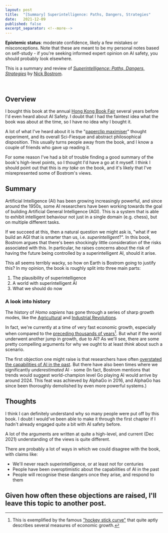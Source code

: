 ```yaml
---
layout: post
title:  "[Summary] Superintelligence: Paths, Dangers, Strategies"
date:   2021-12-09
published: false
excerpt_separator: <!--more-->
---
```


<!--more-->

 **Epistemic status**: moderate confidence, likely a few mistakes or misconceptions. Note that these are meant to be my personal notes based on self-study - if you're seeking informed expert opinion on AI safety, you should probably look elsewhere.

 This is a summary and review of *[Superintelligence: Paths, Dangers, Strategies](https://en.wikipedia.org/wiki/Superintelligence:_Paths,_Dangers,_Strategies)* by [Nick Bostrom](https://www.nickbostrom.com/). 

 <br />

## Overview
I bought this book at the annual [Hong Kong Book Fair](https://en.wikipedia.org/wiki/Hong_Kong_Book_Fair) several years before I'd even heard about AI Safety. I doubt that I had the faintest idea what the book was about at the time, so I have no idea why I bought it. 

A lot of what I've heard about it is the "[paperclip maximiser](https://www.lesswrong.com/tag/paperclip-maximizer)" thought experiment, and its overall Sci-Fiesque and abstract philosophical disposition. This usually turns people away from the book, and I know a couple of friends who gave up reading it. 

For some reason I've had a bit of trouble finding a good summary of the book's high-level points, so I thought I'd have a go at it myself. I think I should point out that this is *my take* on the book, and it's likely that I've misrepresented some of Bostrom's views.  

 ## Summary
Artificial Intelligence (AI) has been growing increasingly powerful, and since around the 1950s, some AI researchers have been working towards the goal of building Artificial General Intelligence (AGI). This is a system that is able to exhibit intelligent behaviour not just in a single domain (e.g. chess), but on multiple different tasks. 

If we succeed at this, then a natural question we might ask is, "what if we build an AGI that is smarter than us, i.e. *superintelligent*?". In this book, Bostrom argues that there's been shockingly little consideration of the risks associated with this. In particular, he raises concerns about the risk of having the future being controlled by a superintelligent AI, should it arise. 

This all seems terribly wacky, so how on Earth is Bostrom going to justify this? In my opinion, the book is roughly split into three main parts: 
1. The plausibility of superintelligence
2. A world with superintelligent AI
3. What we should do now

 ### A look into history
The history of *Homo sapiens* has gone through a series of sharp growth modes, like the [Agricultural](https://en.wikipedia.org/wiki/Agricultural_revolution) and [Industrial Revolutions](https://en.wikipedia.org/wiki/Industrial_Revolution). 

In fact, we're currently at a time of very fast economic growth, especially when compared to the [preceding thousands of years](https://en.wikipedia.org/wiki/Human_history)[^1]. But what if the world underwent another jump in growth, due to AI? As we'll see, there are some pretty compelling arguments for why we ought to at least *think* about such a scenario. 



The first objection one might raise is that researchers have often [overstated the capabilities of AI in the past](https://en.wikipedia.org/wiki/AI_winter). But there have also been times where we significantly *underestimated* AI - some 
(In fact, Bostrom mentions that trends would suggest world-champion level Go playing AI would arrive by around 2024. This feat was achieved by AlphaGo in 2016, and AlphaGo has since been thoroughly demolished by even more powerful systems.)

## Thoughts
I think I can definitely understand why so many people were put off by this book. I doubt I would've been able to make it through the first chapter if I hadn't already engaged quite a bit with AI safety before. 

A lot of the arguments are written at quite a high-level, and current (Dec 2021) understanding of the views is quite different. 

There are probably a lot of ways in which we could disagree with the book, with claims like: 
* We'll never reach superintelligence, or at least not for centuries
* People have been overoptimistic about the capabilities of AI in the past
* People will recognise these dangers once they arise, and respond to them

Given how often these objections are raised, I'll leave this topic to another post. 
---

[^1]: This is exemplified by the famous ["hockey stick curve"](https://www.core-econ.org/the-economy/book/text/01.html) that quite aptly describes several measures of economic growth. 